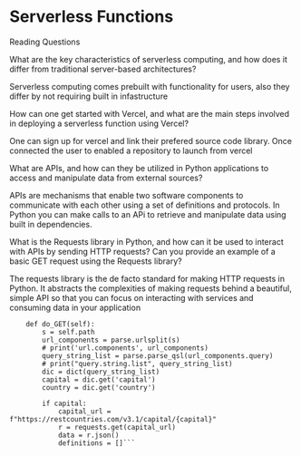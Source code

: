 # Serverless Functions


Reading Questions

What are the key characteristics of serverless computing, and how does it differ from traditional server-based architectures?

Serverless computing comes prebuilt with functionality for users, also they differ by not requiring built in infastructure

How can one get started with Vercel, and what are the main steps involved in deploying a serverless function using Vercel?

One can sign up for vercel and link their prefered source code library. Once connected the user to enabled a repository to launch from vercel

What are APIs, and how can they be utilized in Python applications to access and manipulate data from external sources?

APIs are mechanisms that enable two software components to communicate with each other using a set of definitions and protocols.
In Python you can make calls to an APi to retrieve and manipulate data using built in dependencies.

What is the Requests library in Python, and how can it be used to interact with APIs by sending HTTP requests? Can you provide an example of a basic GET request using the Requests library?

The requests library is the de facto standard for making HTTP requests in Python. It abstracts the complexities of making requests behind a beautiful, simple API so that you can focus on interacting with services and consuming data in your application


```class handler(BaseHTTPRequestHandler):
    def do_GET(self):
        s = self.path
        url_components = parse.urlsplit(s)
        # print('url.components', url_components)
        query_string_list = parse.parse_qsl(url_components.query)
        # print("query.string.list", query_string_list)
        dic = dict(query_string_list)
        capital = dic.get('capital')
        country = dic.get('country')

        if capital:
            capital_url = f"https://restcountries.com/v3.1/capital/{capital}"
            r = requests.get(capital_url)
            data = r.json()
            definitions = []```

